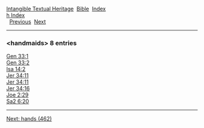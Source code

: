 [Intangible Textual Heritage](../../index)  [Bible](../index) 
[Index](index)   
[h Index](_h_)  
  [Previous](c05106)  [Next](c05108) 

------------------------------------------------------------------------

### &lt;handmaids&gt; 8 entries

[Gen 33:1](../kjv/gen033.htm#001)  
[Gen 33:2](../kjv/gen033.htm#002)  
[Isa 14:2](../kjv/isa014.htm#002)  
[Jer 34:11](../kjv/jer034.htm#011)  
[Jer 34:11](../kjv/jer034.htm#011)  
[Jer 34:16](../kjv/jer034.htm#016)  
[Joe 2:29](../kjv/joe002.htm#029)  
[Sa2 6:20](../kjv/sa2006.htm#020)  

------------------------------------------------------------------------

[Next: hands (462)](c05108)
